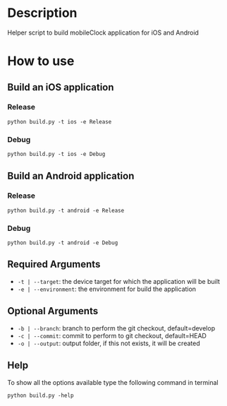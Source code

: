 # Description
Helper script to build mobileClock application for iOS and Android

# How to use

## Build an iOS application

### Release
```
python build.py -t ios -e Release
```

### Debug
```
python build.py -t ios -e Debug
```

## Build an Android application

### Release
```
python build.py -t android -e Release
```

### Debug
```
python build.py -t android -e Debug
```

## Required Arguments
* `-t | --target`:  the device target for which the application will be built
* `-e | --environment`:  the environment for build the application

## Optional Arguments

* `-b | --branch`:  branch to perform the git checkout, default=develop
* `-c | --commit`:  commit to perform to git checkout, default=HEAD
* `-o | --output`:  output folder, if this not exists, it will be created

## Help

To show all the options available type the following command in terminal

```
python build.py -help
```